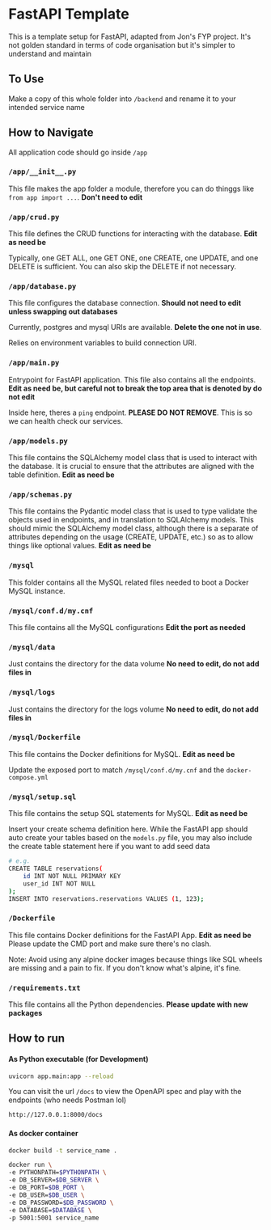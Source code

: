# FastAPI Template

This is a template setup for FastAPI, adapted from Jon's FYP project. It's not golden standard in terms of code organisation but it's simpler to understand and maintain

## To Use

Make a copy of this whole folder into `/backend` and rename it to your intended service name

## How to Navigate

All application code should go inside `/app`

### `/app/__init__.py`

This file makes the app folder a module, therefore you can do thinggs like `from app import ...`.
**Don't need to edit**

### `/app/crud.py`

This file defines the CRUD functions for interacting with the database.
**Edit as need be**

Typically, one GET ALL, one GET ONE, one CREATE, one UPDATE, and one DELETE is sufficient. You can also skip the DELETE if not necessary.

### `/app/database.py`

This file configures the database connection.
**Should not need to edit unless swapping out databases**

Currently, postgres and mysql URIs are available. **Delete the one not in use**.

Relies on environment variables to build connection URI.

### `/app/main.py`

Entrypoint for FastAPI application.
This file also contains all the endpoints.
**Edit as need be, but careful not to break the top area that is denoted by do not edit**

Inside here, theres a `ping` endpoint. **PLEASE DO NOT REMOVE**. This is so we can health check our services.

### `/app/models.py`

This file contains the SQLAlchemy model class that is used to interact with the database. It is crucial to ensure that the attributes are aligned with the table definition.
**Edit as need be**

### `/app/schemas.py`

This file contains the Pydantic model class that is used to type validate the objects used in endpoints, and in translation to SQLAlchemy models. This should mimic the SQLAlchemy model class, although there is a separate of attributes depending on the usage (CREATE, UPDATE, etc.) so as to allow things like optional values.
**Edit as need be**

### `/mysql`

This folder contains all the MySQL related files needed to boot a Docker MySQL instance.

### `/mysql/conf.d/my.cnf`

This file contains all the MySQL configurations
**Edit the port as needed**

### `/mysql/data`

Just contains the directory for the data volume
**No need to edit, do not add files in**

### `/mysql/logs`

Just contains the directory for the logs volume
**No need to edit, do not add files in**

### `/mysql/Dockerfile`

This file contains the Docker definitions for MySQL.
**Edit as need be**

Update the exposed port to match `/mysql/conf.d/my.cnf` and the `docker-compose.yml`

### `/mysql/setup.sql`

This file contains the setup SQL statements for MySQL.
**Edit as need be**

Insert your create schema definition here.
While the FastAPI app should auto create your tables based on the `models.py` file, you may also include the create table statement here if you want to add seed data
```bash
# e.g.
CREATE TABLE reservations(
    id INT NOT NULL PRIMARY KEY
    user_id INT NOT NULL
);
INSERT INTO reservations.reservations VALUES (1, 123);
```

### `/Dockerfile`

This file contains Docker definitions for the FastAPI App.
**Edit as need be**
Please update the CMD port and make sure there's no clash.

Note: Avoid using any alpine docker images because things like SQL wheels are missing and a pain to fix. If you don't know what's alpine, it's fine.

### `/requirements.txt`

This file contains all the Python dependencies.
**Please update with new packages**

## How to run

#### As Python executable (for Development)

```bash
uvicorn app.main:app --reload
```

You can visit the url `/docs` to view the OpenAPI spec and play with the endpoints (who needs Postman lol)

```bash
http://127.0.0.1:8000/docs
```

#### As docker container

```bash
docker build -t service_name .

docker run \
-e PYTHONPATH=$PYTHONPATH \
-e DB_SERVER=$DB_SERVER \
-e DB_PORT=$DB_PORT \
-e DB_USER=$DB_USER \
-e DB_PASSWORD=$DB_PASSWORD \
-e DATABASE=$DATABASE \
-p 5001:5001 service_name
```
